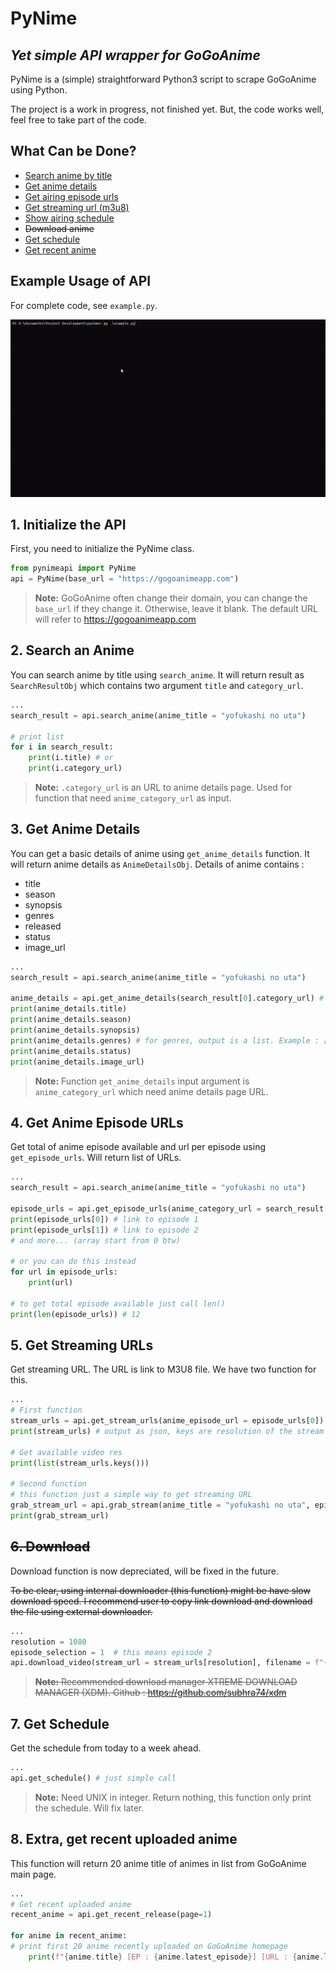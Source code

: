 # PyNime
## _Yet simple API wrapper for GoGoAnime_

PyNime is a (simple) straightforward Python3 script to scrape GoGoAnime using Python.

The project is a work in progress, not finished yet. But, the code works well, feel free to take part of the code.

## What Can be Done?

- [Search anime by title](https://github.com/yoshikuniii/pynime#1-initialize-the-api)
- [Get anime details](https://github.com/yoshikuniii/pynime#2-search-an-anime)
- [Get airing episode urls](https://github.com/yoshikuniii/pynime#3-get-anime-details)
- [Get streaming url (m3u8)](https://github.com/yoshikuniii/pynime#4-get-anime-episode-urls)
- [Show airing schedule](https://github.com/yoshikuniii/pynime#5-get-streaming-urls)
-  ~~Download anime~~
- [Get schedule](https://github.com/yoshikuniii/pynime#7-get-schedule)
- [Get recent anime](https://github.com/yoshikuniii/pynime#8-extra-get-recent-uploaded-anime)

## Example Usage of API

For complete code, see `example.py`.
<p align="center">
<img src="./demo.gif"></p> 

## 1. Initialize the API

First, you need to initialize the PyNime class.

```Python
from pynimeapi import PyNime
api = PyNime(base_url = "https://gogoanimeapp.com")
```

> **Note:** GoGoAnime often change their domain, you can change the `base_url` if they change it. Otherwise, leave it blank. The default URL will refer to https://gogoanimeapp.com  

## 2. Search an Anime

You can search anime by title using `search_anime`. It will return result as `SearchResultObj` which contains two argument `title` and `category_url`.

```Python
...
search_result = api.search_anime(anime_title = "yofukashi no uta")

# print list
for i in search_result:
    print(i.title) # or
    print(i.category_url)
```

>  **Note:**  `.category_url` is an URL to anime details page. Used for function that need `anime_category_url` as input.  

## 3. Get Anime Details

You can get a basic details of anime using `get_anime_details` function. It will return anime details as `AnimeDetailsObj`.
Details of anime contains :

- title
- season
- synopsis
- genres
- released
- status
- image_url

```Python
...
search_result = api.search_anime(anime_title = "yofukashi no uta")

anime_details = api.get_anime_details(search_result[0].category_url) # using search_result on index 0
print(anime_details.title)
print(anime_details.season)
print(anime_details.synopsis)
print(anime_details.genres) # for genres, output is a list. Example : ['Comedy', 'Ecchi', 'Slice of Life']
print(anime_details.status)
print(anime_details.image_url)
```

>  **Note:** Function `get_anime_details` input argument is `anime_category_url` which need anime details page URL.  

## 4. Get Anime Episode URLs

Get total of anime episode available and url per episode using `get_episode_urls`. Will return list of URLs.

```Python
...
search_result = api.search_anime(anime_title = "yofukashi no uta")

episode_urls = api.get_episode_urls(anime_category_url = search_result[0].category_url) # again, using search_result on index 0
print(episode_urls[0]) # link to episode 1
print(episode_urls[1]) # link to episode 2
# and more... (array start from 0 btw)

# or you can do this instead
for url in episode_urls:
    print(url)

# to get total episode available just call len()
print(len(episode_urls)) # 12
```

## 5. Get Streaming URLs

Get streaming URL. The URL is link to M3U8 file. We have two function for this.

```Python
...
# First function
stream_urls = api.get_stream_urls(anime_episode_url = episode_urls[0]) # get streaming URL for first episode
print(stream_urls) # output as json, keys are resolution of the stream video

# Get available video res
print(list(stream_urls.keys()))

# Second function
# this function just a simple way to get streaming URL
grab_stream_url = api.grab_stream(anime_title = "yofukashi no uta", episode = 1, resolution = 1080)
print(grab_stream_url)
```

## ~~6. Download~~
Download function is now depreciated, will be fixed in the future.

~~To be clear, using internal downloader (this function) might be have slow download speed. I recommend user to copy link download and download the file using external downloader.~~

```Python
...
resolution = 1080
episode_selection = 1  # this means episode 2
api.download_video(stream_url = stream_urls[resolution], filename = f"{anime_details.title}_EP{episode_selection + 1}_{resolution}p")
```

>  ~~**Note:** Recommended download manager XTREME DOWNLOAD MANAGER (XDM). Github : https://github.com/subhra74/xdm~~  

## 7. Get Schedule

Get the schedule from today to a week ahead.

```python
...
api.get_schedule() # just simple call
```

>  **Note:** Need UNIX in integer. Return nothing, this function only print the schedule. Will fix later.  

## 8. Extra, get recent uploaded anime

This function will return 20 anime title of animes in list from GoGoAnime main page.

```Python
...
# Get recent uploaded anime
recent_anime = api.get_recent_release(page=1)

for anime in recent_anime:
# print first 20 anime recently uploaded on GoGoAnime homepage
    print(f"{anime.title} [EP : {anime.latest_episode}] [URL : {anime.latest_episode_url}]")
```
